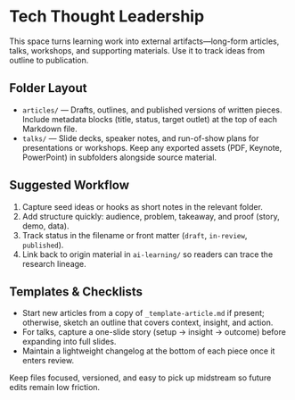 # Tech Thought Leadership

This space turns learning work into external artifacts—long-form articles, talks, workshops, and supporting materials. Use it to track ideas from outline to publication.

## Folder Layout
- `articles/` — Drafts, outlines, and published versions of written pieces. Include metadata blocks (title, status, target outlet) at the top of each Markdown file.
- `talks/` — Slide decks, speaker notes, and run-of-show plans for presentations or workshops. Keep any exported assets (PDF, Keynote, PowerPoint) in subfolders alongside source material.

## Suggested Workflow
1. Capture seed ideas or hooks as short notes in the relevant folder.
2. Add structure quickly: audience, problem, takeaway, and proof (story, demo, data).
3. Track status in the filename or front matter (`draft`, `in-review`, `published`).
4. Link back to origin material in `ai-learning/` so readers can trace the research lineage.

## Templates & Checklists
- Start new articles from a copy of `_template-article.md` if present; otherwise, sketch an outline that covers context, insight, and action.
- For talks, capture a one-slide story (setup → insight → outcome) before expanding into full slides.
- Maintain a lightweight changelog at the bottom of each piece once it enters review.

Keep files focused, versioned, and easy to pick up midstream so future edits remain low friction.
